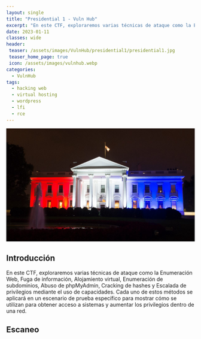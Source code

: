 ```yaml
---
layout: single
title: "Presidential 1 - Vuln Hub"
excerpt: "En este CTF, exploraremos varias técnicas de ataque como la Enumeración Web, Fuga de información, Alojamiento virtual, Enumeración de subdominios, Abuso de phpMyAdmin, Cracking de hashes y Escalada de privilegios mediante el uso de capacidades. Cada uno de estos métodos se aplicará en un escenario de prueba específico para mostrar cómo se utilizan para obtener acceso a sistemas y aumentar los privilegios dentro de una red."
date: 2023-01-11
classes: wide
header:
 teaser: /assets/images/VulnHub/presidential1/presidential1.jpg
 teaser_home_page: true
 icon: /assets/images/vulnhub.webp
categories:
  - VulnHub
tags:
  - hacking web
  - virtual hosting
  - wordpress
  - lfi
  - rce
---
```


![](/assets/images/VulnHub/presidential1/presidential1.jpg)

## Introducción 

En este CTF, exploraremos varias técnicas de ataque como la Enumeración Web, Fuga de información, Alojamiento virtual, Enumeración de subdominios, Abuso de phpMyAdmin, Cracking de hashes y Escalada de privilegios mediante el uso de capacidades. Cada uno de estos métodos se aplicará en un escenario de prueba específico para mostrar cómo se utilizan para obtener acceso a sistemas y aumentar los privilegios dentro de una red.

## Escaneo

